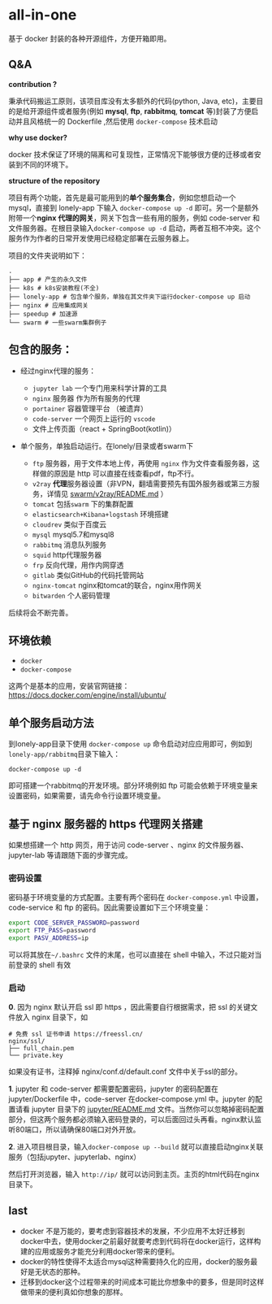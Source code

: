 # all-in-one
基于 docker 封装的各种开源组件，方便开箱即用。
## Q&A

**contribution ?**

秉承代码搬运工原则，该项目库没有太多额外的代码(python, Java, etc)，主要目的是给开源组件或者服务(例如 **mysql**, **ftp**, **rabbitmq**, **tomcat** 等)封装了方便启动并且风格统一的 Dockerfile ,然后使用 `docker-compose` 技术启动

**why use docker?**

docker 技术保证了环境的隔离和可复现性，正常情况下能够很方便的迁移或者安装到不同的环境下。

**structure of the repository**

项目有两个功能，首先是最可能用到的**单个服务集合**，例如您想启动一个 mysql，直接到 lonely-app 下输入 `docker-compose up -d` 即可。另一个是额外附带一个**nginx 代理的网关**，网关下包含一些有用的服务，例如 code-server 和文件服务器。在根目录输入`docker-compose up -d` 启动，两者互相不冲突。这个服务作为作者的日常开发使用已经稳定部署在云服务器上。

项目的文件夹说明如下：
```
.
├── app # 产生的永久文件
├── k8s # k8s安装教程(不全)
├── lonely-app # 包含单个服务，单独在其文件夹下运行docker-compose up 启动
├── nginx # 应用集成网关
├── speedup # 加速源
└── swarm # 一些swarm集群例子
```


## 包含的服务：

+ 经过nginx代理的服务：
  + `jupyter lab` 一个专门用来科学计算的工具
  + `nginx` 服务器 作为所有服务的代理
  + `portainer` 容器管理平台 （被遗弃）
  + `code-server` 一个网页上运行的 `vscode`
  + 文件上传页面（react + SpringBoot(kotlin)）

+ 单个服务，单独启动运行。在lonely/目录或者swarm下
  + `ftp` 服务器，用于文件本地上传，再使用 `nginx` 作为文件查看服务器，这样做的原因是 http 可以直接在线查看pdf，ftp不行。
  + `v2ray` **代理**服务器设置（非VPN，翻墙需要预先有国外服务器或第三方服务，详情见 [swarm/v2ray/README.md](swarm/v2ray/README.md) ）
  + `tomcat` 包括`swarm` 下的集群配置
  + `elasticsearch+Kibana+logstash` 环境搭建
  + `cloudrev` 类似于百度云
  + `mysql` mysql5.7和mysql8
  + `rabbitmq` 消息队列服务
  + `squid` http代理服务器
  + `frp` 反向代理，用作内网穿透
  + `gitlab` 类似GitHub的代码托管网站
  + `nginx-tomcat` nginx和tomcat的联合，nginx用作网关
  + `bitwarden` 个人密码管理

后续将会不断完善。
## 环境依赖
+ `docker`
+ `docker-compose`

这两个是基本的应用，安装官网链接： https://docs.docker.com/engine/install/ubuntu/

## 单个服务启动方法

到lonely-app目录下使用 `docker-compose up` 命令启动对应应用即可，例如到 `lonely-app/rabbitmq`目录下输入：
```
docker-compose up -d
```
即可搭建一个rabbitmq的开发环境。部分环境例如 ftp 可能会依赖于环境变量来设置密码，如果需要，请先命令行设置环境变量。

## 基于 nginx 服务器的 https 代理网关搭建
如果想搭建一个 http 网页，用于访问 code-server 、nginx 的文件服务器、jupyter-lab 等请跟随下面的步骤完成。

### 密码设置
密码基于环境变量的方式配置。主要有两个密码在 `docker-compose.yml` 中设置，code-service 和 ftp 的密码。因此需要设置如下三个环境变量：
```bash
export CODE_SERVER_PASSWORD=password
export FTP_PASS=password
export PASV_ADDRESS=ip
```
可以将其放在`~/.bashrc` 文件的末尾，也可以直接在 shell 中输入，不过只能对当前登录的 shell 有效
### 启动
**0**. 因为 nginx 默认开启 ssl 即 https ，因此需要自行根据需求，把 ssl 的关键文件放入 nginx 目录下，如
```
# 免费 ssl 证书申请 https://freessl.cn/
nginx/ssl/
├── full_chain.pem
└── private.key
```
如果没有证书，注释掉 nginx/conf.d/default.conf 文件中关于ssl的部分。

**1**. jupyter 和 code-server 都需要配置密码，jupyter 的密码配置在jupyter/Dockerfile 中，code-server 在docker-compose.yml 中。jupyter 的配置请看 jupyter 目录下的 [jupyter/README.md](/lonely-app/jupyter/README.md) 文件。当然你可以忽略掉密码配置部分，但这两个服务都必须输入密码登录的，可以后面回过头再看。nginx默认监听80端口，所以请确保80端口对外开放。

**2**. 进入项目根目录，输入`docker-compose up --build` 就可以直接启动nginx关联服务（包括jupyter、jupyterlab、nginx）

然后打开浏览器，输入 `http://ip/` 就可以访问到主页。主页的html代码在nginx目录下。
## last

+ docker 不是万能的，要考虑到容器技术的发展，不少应用不太好迁移到docker中去，使用docker之前最好就要考虑到代码将在docker运行，这样构建的应用或服务才能充分利用docker带来的便利。
+ docker的特性使得不太适合mysql这种需要持久化的应用，docker的服务最好是无状态的那种。
+ 迁移到docker这个过程带来的时间成本可能比你想象中的要多，但是同时这样做带来的便利真如你想象的那样。